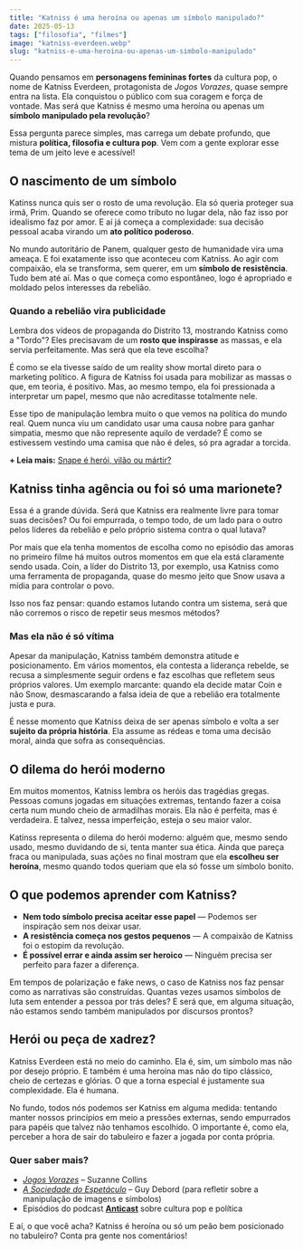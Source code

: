 ```yaml
---
title: "Katniss é uma heroína ou apenas um símbolo manipulado?"
date: 2025-05-13
tags: ["filosofia", "filmes"]
image: "katniss-everdeen.webp"
slug: "katniss-e-uma-heroina-ou-apenas-um-simbolo-manipulado"
---
```


Quando pensamos em **personagens femininas fortes** da cultura pop, o nome de Katniss Everdeen, protagonista de _Jogos Vorazes_, quase sempre entra na lista. Ela conquistou o público com sua coragem e força de vontade. Mas será que Katniss é mesmo uma heroína ou apenas um **símbolo manipulado pela revolução**?

Essa pergunta parece simples, mas carrega um debate profundo, que mistura **política, filosofia e cultura pop**. Vem com a gente explorar esse tema de um jeito leve e acessível!

## O nascimento de um símbolo

Katinss nunca quis ser o rosto de uma revolução. Ela só queria proteger sua irmã, Prim. Quando se oferece como tributo no lugar dela, não faz isso por idealismo faz por amor. E aí já começa a complexidade: sua decisão pessoal acaba virando um **ato político poderoso**.

No mundo autoritário de Panem, qualquer gesto de humanidade vira uma ameaça. E foi exatamente isso que aconteceu com Katniss. Ao agir com compaixão, ela se transforma, sem querer, em um **símbolo de resistência**. Tudo bem até aí. Mas o que começa como espontâneo, logo é apropriado e moldado pelos interesses da rebelião.

### Quando a rebelião vira publicidade

Lembra dos vídeos de propaganda do Distrito 13, mostrando Katniss como a "Tordo"? Eles precisavam de um **rosto que inspirasse** as massas, e ela servia perfeitamente. Mas será que ela teve escolha?

É como se ela tivesse saído de um reality show mortal direto para o marketing político. A figura de Katniss foi usada para mobilizar as massas o que, em teoria, é positivo. Mas, ao mesmo tempo, ela foi pressionada a interpretar um papel, mesmo que não acreditasse totalmente nele.

Esse tipo de manipulação lembra muito o que vemos na política do mundo real. Quem nunca viu um candidato usar uma causa nobre para ganhar simpatia, mesmo que não represente aquilo de verdade? É como se estivessem vestindo uma camisa que não é deles, só pra agradar a torcida.

**+ Leia mais:** [Snape é herói, vilão ou mártir?](https://nerdatico.com.br/snape-e-heroi-vilao-ou-martir/)

## Katniss tinha agência ou foi só uma marionete?

Essa é a grande dúvida. Será que Katniss era realmente livre para tomar suas decisões? Ou foi empurrada, o tempo todo, de um lado para o outro pelos líderes da rebelião e pelo próprio sistema contra o qual lutava?

Por mais que ela tenha momentos de escolha como no episódio das amoras no primeiro filme há muitos outros momentos em que ela está claramente sendo usada. Coin, a líder do Distrito 13, por exemplo, usa Katniss como uma ferramenta de propaganda, quase do mesmo jeito que Snow usava a mídia para controlar o povo.

Isso nos faz pensar: quando estamos lutando contra um sistema, será que não corremos o risco de repetir seus mesmos métodos?

### Mas ela não é só vítima

Apesar da manipulação, Katniss também demonstra atitude e posicionamento. Em vários momentos, ela contesta a liderança rebelde, se recusa a simplesmente seguir ordens e faz escolhas que refletem seus próprios valores. Um exemplo marcante: quando ela decide matar Coin e não Snow, desmascarando a falsa ideia de que a rebelião era totalmente justa e pura.

É nesse momento que Katniss deixa de ser apenas símbolo e volta a ser **sujeito da própria história**. Ela assume as rédeas e toma uma decisão moral, ainda que sofra as consequências.

## O dilema do herói moderno

Em muitos momentos, Katniss lembra os heróis das tragédias gregas. Pessoas comuns jogadas em situações extremas, tentando fazer a coisa certa num mundo cheio de armadilhas morais. Ela não é perfeita, mas é verdadeira. E talvez, nessa imperfeição, esteja o seu maior valor.

Katinss representa o dilema do herói moderno: alguém que, mesmo sendo usado, mesmo duvidando de si, tenta manter sua ética. Ainda que pareça fraca ou manipulada, suas ações no final mostram que ela **escolheu ser heroína**, mesmo quando todos queriam que ela só fosse um símbolo bonito.

## O que podemos aprender com Katniss?

*   **Nem todo símbolo precisa aceitar esse papel** — Podemos ser inspiração sem nos deixar usar.
*   **A resistência começa nos gestos pequenos** — A compaixão de Katniss foi o estopim da revolução.
*   **É possível errar e ainda assim ser heroico** — Ninguém precisa ser perfeito para fazer a diferença.

Em tempos de polarização e fake news, o caso de Katniss nos faz pensar como as narrativas são construídas. Quantas vezes usamos símbolos de luta sem entender a pessoa por trás deles? E será que, em alguma situação, não estamos sendo também manipulados por discursos prontos?

## Herói ou peça de xadrez?

Katniss Everdeen está no meio do caminho. Ela é, sim, um símbolo mas não por desejo próprio. E também é uma heroína mas não do tipo clássico, cheio de certezas e glórias. O que a torna especial é justamente sua complexidade. Ela é humana.

No fundo, todos nós podemos ser Katniss em alguma medida: tentando manter nossos princípios em meio a pressões externas, sendo empurrados para papéis que talvez não tenhamos escolhido. O importante é, como ela, perceber a hora de sair do tabuleiro e fazer a jogada por conta própria.

### Quer saber mais?

*   _[Jogos Vorazes](https://amzn.to/4d5lxS8)_ – Suzanne Collins
*   _[A Sociedade do Espetáculo](https://amzn.to/4iUZZZN)_ – Guy Debord (para refletir sobre a manipulação de imagens e símbolos)
*   Episódios do podcast **[Anticast](https://open.spotify.com/show/40IuG6Qs0lwYntanTQbpDJ)** sobre cultura pop e política

E aí, o que você acha? Katniss é heroína ou só um peão bem posicionado no tabuleiro? Conta pra gente nos comentários!